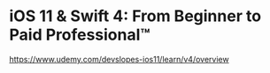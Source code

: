 # iOS 11 & Swift 4: From Beginner to Paid Professional™
https://www.udemy.com/devslopes-ios11/learn/v4/overview
